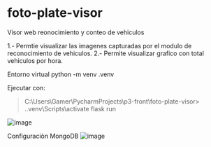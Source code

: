 # foto-plate-visor
Visor web reonocimiento y conteo de vehiculos

1.- Permtie visualizar las imagenes capturadas por el modulo de reconocimiento de vehiculos.
2.- Permite visualizar grafico con total vehiculos por hora.

Entorno virtual 
python -m venv .venv

Ejecutar con:
> C:\Users\Gamer\PycharmProjects\p3-front\foto-plate-visor> .\.venv\Scripts\activate
> flask run


![image](https://github.com/user-attachments/assets/862139ad-e256-466a-9a32-64f3aa4bb804)


Configuraciòn MongoDB
![image](https://github.com/user-attachments/assets/f1ee4637-a657-4015-ab48-7a056a06acef)

